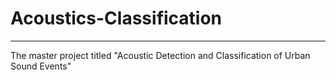 # Acoustics-Classification
--------------
The master project titled "Acoustic Detection and Classification of Urban Sound Events"


